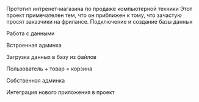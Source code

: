 Прототип интренет-магазина по продаже компьютерной техники
Этот проект примечателен тем, что он приближен к тому, что зачастую просят заказчики на фрилансе.
Подключение и создание базы данных

Работа с данными

Встроенная админка

Загрузка данных в базу из файлов

Пользователь + товар = корзина

Собственная админка

Интеграция нового приложения в проект
